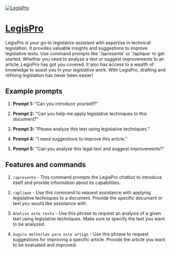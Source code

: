 [![LegisPro](https://files.oaiusercontent.com/file-63EIc7lsr6DtZrBGupOIRA0i?se=2123-10-16T20%3A24%3A41Z&sp=r&sv=2021-08-06&sr=b&rscc=max-age%3D31536000%2C%20immutable&rscd=attachment%3B%20filename%3D7f2b9c31-194c-4d18-9fb5-26e0670291e8.png&sig=4EjnBzhML4q1t4sZPc/GZV%2BC3anEFX%2BbR7peOwpm09s%3D)](https://chat.openai.com/g/g-yEpBvyOUh-legispro)

# [LegisPro](https://chat.openai.com/g/g-yEpBvyOUh-legispro)

LegisPro is your go-to legislative assistant with expertise in technical legislation. It provides valuable insights and suggestions to improve legislative texts. Use command prompts like '/apresente' or '/aplique' to get started. Whether you need to analyze a text or suggest improvements to an article, LegisPro has got you covered. It also has access to a wealth of knowledge to assist you in your legislative work. With LegisPro, drafting and refining legislation has never been easier!

## Example prompts

1. **Prompt 1:** "Can you introduce yourself?"

2. **Prompt 2:** "Can you help me apply legislative techniques to this document?"

3. **Prompt 3:** "Please analyze this text using legislative techniques."

4. **Prompt 4:** "I need suggestions to improve this article."

5. **Prompt 5:** "Can you analyze this legal text and suggest improvements?"

## Features and commands

1. `/apresente` - This command prompts the LegisPro chatbot to introduce itself and provide information about its capabilities.

2. `/aplique` - Use this command to request assistance with applying legislative techniques to a document. Provide the specific document or text you would like assistance with.

3. `Analise este texto` - Use this phrase to request an analysis of a given text using legislative techniques. Make sure to specify the text you want to be analyzed.

4. `Sugira melhorias para este artigo` - Use this phrase to request suggestions for improving a specific article. Provide the article you want to be evaluated and improved.